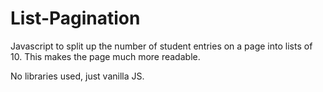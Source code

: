 # List-Pagination

Javascript to split up the number of student entries on a page into lists of 10. This makes the page much more readable.

No libraries used, just vanilla JS.
